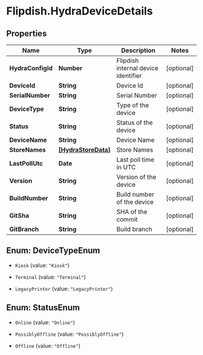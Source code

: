 # Flipdish.HydraDeviceDetails

## Properties

Name | Type | Description | Notes
------------ | ------------- | ------------- | -------------
**HydraConfigId** | **Number** | Flipdish internal device identifier | [optional] 
**DeviceId** | **String** | Device Id | [optional] 
**SerialNumber** | **String** | Serial Number | [optional] 
**DeviceType** | **String** | Type of the device | [optional] 
**Status** | **String** | Status of the device | [optional] 
**DeviceName** | **String** | Device Name | [optional] 
**StoreNames** | [**[HydraStoreData]**](HydraStoreData.md) | Store Names | [optional] 
**LastPollUtc** | **Date** | Last poll time in UTC | [optional] 
**Version** | **String** | Version of the device | [optional] 
**BuildNumber** | **String** | Build number of the device | [optional] 
**GitSha** | **String** | SHA of the commit | [optional] 
**GitBranch** | **String** | Build branch | [optional] 



## Enum: DeviceTypeEnum


* `Kiosk` (value: `"Kiosk"`)

* `Terminal` (value: `"Terminal"`)

* `LegacyPrinter` (value: `"LegacyPrinter"`)





## Enum: StatusEnum


* `Online` (value: `"Online"`)

* `PossiblyOffline` (value: `"PossiblyOffline"`)

* `Offline` (value: `"Offline"`)




